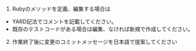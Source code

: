 1. Rubyのメソッドを定義、編集する場合は
  - YARD記法でコメントを記載してください。
  - 既存のテストコードがある場合は編集、なければ新規で作成してください。
2. 作業終了後に変更のコミットメッセージを日本語で提案してください

